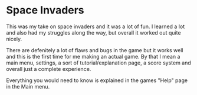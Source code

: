 # Space Invaders
This was my take on space invaders and it was a lot of fun. I learned a lot and also had my struggles along the way, but overall it worked out quite nicely.

There are defenitely a lot of flaws and bugs in the game but it works well and this is the first time for me making an actual game. By that I mean a main menu, settings, a sort of tutorial/explanation page, a score system and overall just a complete experience.

Everything you would need to know is explained in the games "Help" page in the Main menu.